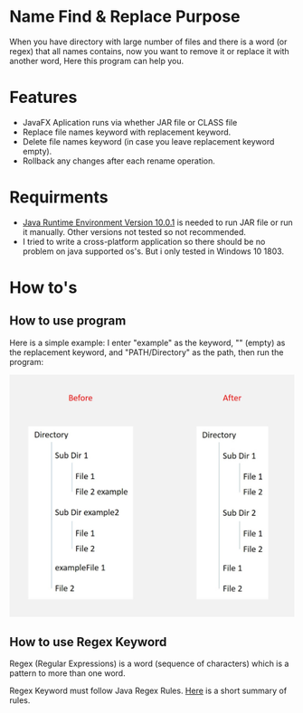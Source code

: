 # Name Find & Replace Purpose
When you have directory with large number of files and there is a word (or regex) that all names contains, now you want to remove it or replace it with another word, Here this program can help you.

# Features
* JavaFX Aplication runs via whether JAR file or CLASS file
* Replace file names keyword with replacement keyword.
* Delete file names keyword (in case you leave replacement keyword empty).
* Rollback any changes after each rename operation.

# Requirments
* [Java Runtime Environment Version 10.0.1](http://www.oracle.com/technetwork/java/javase/downloads/jre10-downloads-4417026.html) is needed to run JAR file or run it manually.
Other versions not tested so not recommended.
* I tried to write a cross-platform application so there should be no problem on java supported os's. But i only tested in Windows 10 1803.

# How to's

## How to use program
Here is a simple example: I enter "example" as the keyword, "" (empty) as the replacement keyword, and "PATH/Directory" as the path, then run the program:

![Example](https://github.com/Matin-A/Name-Find-Replace/blob/master/Assests/Example.jpg)


## How to use Regex Keyword
Regex (Regular Expressions) is a word (sequence of characters) which is a pattern to more than one word.

Regex Keyword must follow Java Regex Rules. [Here](https://docs.google.com/document/d/1CDhy9E-SLz_CeW5VSJ-uM63UPCEj2O3hQUsicKNE178/edit?usp=sharing) is a short summary of rules.
